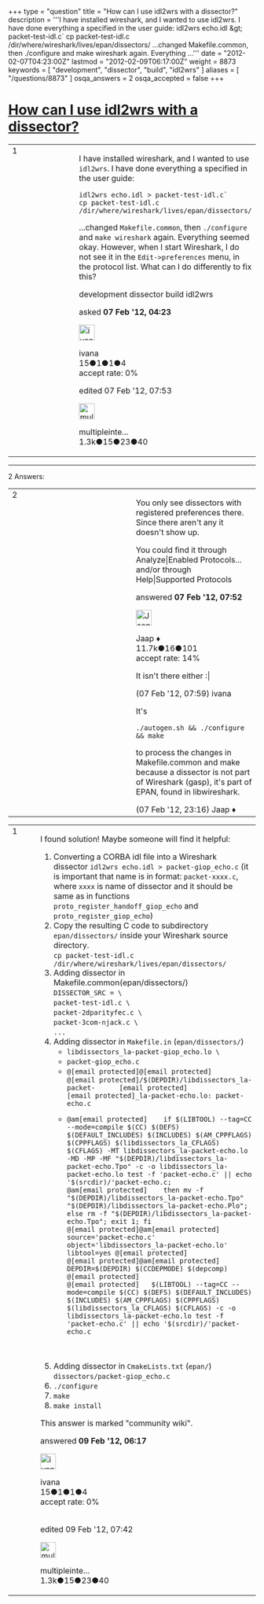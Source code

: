 +++
type = "question"
title = "How can I use idl2wrs with a dissector?"
description = '''I have installed wireshark, and I wanted to use idl2wrs. I have done everything a specified in the user guide: idl2wrs echo.idl &amp;gt; packet-test-idl.c` cp packet-test-idl.c /dir/where/wireshark/lives/epan/dissectors/  ...changed Makefile.common, then ./configure and make wireshark again. Everything ...'''
date = "2012-02-07T04:23:00Z"
lastmod = "2012-02-09T06:17:00Z"
weight = 8873
keywords = [ "development", "dissector", "build", "idl2wrs" ]
aliases = [ "/questions/8873" ]
osqa_answers = 2
osqa_accepted = false
+++

<div class="headNormal">

# [How can I use idl2wrs with a dissector?](/questions/8873/how-can-i-use-idl2wrs-with-a-dissector)

</div>

<div id="main-body">

<div id="askform">

<table id="question-table" style="width:100%;"><colgroup><col style="width: 50%" /><col style="width: 50%" /></colgroup><tbody><tr class="odd"><td style="width: 30px; vertical-align: top"><div class="vote-buttons"><div id="post-8873-score" class="post-score" title="current number of votes">1</div><div id="favorite-count" class="favorite-count"></div></div></td><td><div id="item-right"><div class="question-body"><p>I have installed wireshark, and I wanted to use <code>idl2wrs</code>. I have done everything a specified in the user guide:</p><pre><code>idl2wrs echo.idl &gt; packet-test-idl.c`
cp packet-test-idl.c /dir/where/wireshark/lives/epan/dissectors/</code></pre><p>...changed <code>Makefile.common</code>, then <code>./configure</code> and <code>make wireshark</code> again. Everything seemed okay. However, when I start Wireshark, I do not see it in the <code>Edit-&gt;preferences</code> menu, in the protocol list. What can I do differently to fix this?</p></div><div id="question-tags" class="tags-container tags">development dissector build idl2wrs</div><div id="question-controls" class="post-controls"></div><div class="post-update-info-container"><div class="post-update-info post-update-info-user"><p>asked <strong>07 Feb '12, 04:23</strong></p><img src="https://secure.gravatar.com/avatar/80fdcdd1446b1855ee2fda6e19cae371?s=32&amp;d=identicon&amp;r=g" class="gravatar" width="32" height="32" alt="ivana&#39;s gravatar image" /><p>ivana<br />
<span class="score" title="15 reputation points">15</span><span title="1 badges"><span class="badge1">●</span><span class="badgecount">1</span></span><span title="1 badges"><span class="silver">●</span><span class="badgecount">1</span></span><span title="4 badges"><span class="bronze">●</span><span class="badgecount">4</span></span><br />
<span class="accept_rate" title="Rate of the user&#39;s accepted answers">accept rate:</span> <span title="ivana has no accepted answers">0%</span></p></div><div class="post-update-info post-update-info-edited"><p>edited 07 Feb '12, 07:53</p><img src="https://secure.gravatar.com/avatar/fe1cf996b30e896dc95ca3cd47ac7406?s=32&amp;d=identicon&amp;r=g" class="gravatar" width="32" height="32" alt="multipleinterfaces&#39;s gravatar image" /><p>multipleinte...<br />
<span class="score" title="1321 reputation points"><span>1.3k</span></span><span title="15 badges"><span class="badge1">●</span><span class="badgecount">15</span></span><span title="23 badges"><span class="silver">●</span><span class="badgecount">23</span></span><span title="40 badges"><span class="bronze">●</span><span class="badgecount">40</span></span></p></div></div><div id="comments-container-8873" class="comments-container"></div><div id="comment-tools-8873" class="comment-tools"></div><div class="clear"></div><div id="comment-8873-form-container" class="comment-form-container"></div><div class="clear"></div></div></td></tr></tbody></table>

------------------------------------------------------------------------

<div class="tabBar">

<span id="sort-top"></span>

<div class="headQuestions">

2 Answers:

</div>

</div>

<span id="8875"></span>

<div id="answer-container-8875" class="answer">

<table style="width:100%;"><colgroup><col style="width: 50%" /><col style="width: 50%" /></colgroup><tbody><tr class="odd"><td style="width: 30px; vertical-align: top"><div class="vote-buttons"><div id="post-8875-score" class="post-score" title="current number of votes">2</div></div></td><td><div class="item-right"><div class="answer-body"><p>You only see dissectors with registered preferences there. Since there aren't any it doesn't show up.</p><p>You could find it through Analyze|Enabled Protocols... and/or through Help|Supported Protocols</p></div><div class="answer-controls post-controls"></div><div class="post-update-info-container"><div class="post-update-info post-update-info-user"><p>answered <strong>07 Feb '12, 07:52</strong></p><img src="https://secure.gravatar.com/avatar/2337f0406681e5c72ea0e6f1f0d6c0b0?s=32&amp;d=identicon&amp;r=g" class="gravatar" width="32" height="32" alt="Jaap&#39;s gravatar image" /><p>Jaap ♦<br />
<span class="score" title="11680 reputation points"><span>11.7k</span></span><span title="16 badges"><span class="silver">●</span><span class="badgecount">16</span></span><span title="101 badges"><span class="bronze">●</span><span class="badgecount">101</span></span><br />
<span class="accept_rate" title="Rate of the user&#39;s accepted answers">accept rate:</span> <span title="Jaap has 155 accepted answers">14%</span></p></div></div><div id="comments-container-8875" class="comments-container"><span id="8877"></span><div id="comment-8877" class="comment"><div id="post-8877-score" class="comment-score"></div><div class="comment-text"><p>It isn't there either :|</p></div><div id="comment-8877-info" class="comment-info"><span class="comment-age">(07 Feb '12, 07:59)</span> ivana</div></div><span id="8885"></span><div id="comment-8885" class="comment"><div id="post-8885-score" class="comment-score"></div><div class="comment-text"><p>It's</p><pre><code>./autogen.sh &amp;&amp; ./configure &amp;&amp; make</code></pre><p>to process the changes in Makefile.common and make because a dissector is not part of Wireshark (gasp), it's part of EPAN, found in libwireshark.</p></div><div id="comment-8885-info" class="comment-info"><span class="comment-age">(07 Feb '12, 23:16)</span> Jaap ♦</div></div></div><div id="comment-tools-8875" class="comment-tools"></div><div class="clear"></div><div id="comment-8875-form-container" class="comment-form-container"></div><div class="clear"></div></div></td></tr></tbody></table>

</div>

<span id="8928"></span>

<div id="answer-container-8928" class="answer answered-by-owner">

<table style="width:100%;"><colgroup><col style="width: 50%" /><col style="width: 50%" /></colgroup><tbody><tr class="odd"><td style="width: 30px; vertical-align: top"><div class="vote-buttons"><div id="post-8928-score" class="post-score" title="current number of votes">1</div></div></td><td><div class="item-right"><div class="answer-body"><p>I found solution! Maybe someone will find it helpful:</p><ol><li>Converting a CORBA idl file into a Wireshark dissector <code>idl2wrs echo.idl &gt; packet-giop_echo.c</code> (it is important that name is in format: <code>packet-xxxx.c</code>, where <code>xxxx</code> is name of dissector and it should be same as in functions <code>proto_register_handoff_giop_echo</code> and <code>proto_register_giop_echo</code>)<br />
</li><li>Copy the resulting C code to subdirectory <code>epan/dissectors/</code> inside your Wireshark source directory.<br />
<code>cp packet-test-idl.c /dir/where/wireshark/lives/epan/dissectors/</code><br />
</li><li>Adding dissector in Makefile.common(epan/dissectors/)<br />
<code>DISSECTOR_SRC = \</code><br />
<code>packet-test-idl.c \</code><br />
<code>packet-2dparityfec.c \</code><br />
<code>packet-3com-njack.c \</code><br />
<code>...</code><br />
</li><li>Adding dissector in <code>Makefile.in</code> (<code>epan/dissectors/</code>)<ul><li><code>libdissectors_la-packet-giop_echo.lo \</code></li><li><code>packet-giop_echo.c</code></li><li><code>@[email protected]@[email protected] @[email protected]/$(DEPDIR)/libdissectors_la-packet-      [email protected][email protected]_la-packet-echo.lo: packet-echo.c</code></li><li><pre><code>@am[email protected]    if $(LIBTOOL) --tag=CC --mode=compile $(CC) $(DEFS) $(DEFAULT_INCLUDES) $(INCLUDES) $(AM_CPPFLAGS) $(CPPFLAGS) $(libdissectors_la_CFLAGS) $(CFLAGS) -MT libdissectors_la-packet-echo.lo -MD -MP -MF &quot;$(DEPDIR)/libdissectors_la-packet-echo.Tpo&quot; -c -o libdissectors_la-packet-echo.lo test -f &#39;packet-echo.c&#39; || echo &#39;$(srcdir)/&#39;packet-echo.c; 
@am[email protected]    then mv -f &quot;$(DEPDIR)/libdissectors_la-packet-echo.Tpo&quot; &quot;$(DEPDIR)/libdissectors_la-packet-echo.Plo&quot;; else rm -f &quot;$(DEPDIR)/libdissectors_la-packet-echo.Tpo&quot;; exit 1; fi
@[email protected]@am[email protected]       source=&#39;packet-echo.c&#39; object=&#39;libdissectors_la-packet-echo.lo&#39; libtool=yes @[email protected]
@[email protected]@am[email protected]       DEPDIR=$(DEPDIR) $(CCDEPMODE) $(depcomp) @[email protected]
@[email protected]   $(LIBTOOL) --tag=CC --mode=compile $(CC) $(DEFS) $(DEFAULT_INCLUDES) $(INCLUDES) $(AM_CPPFLAGS) $(CPPFLAGS) $(libdissectors_la_CFLAGS) $(CFLAGS) -c -o libdissectors_la-packet-echo.lo test -f &#39;packet-echo.c&#39; || echo &#39;$(srcdir)/&#39;packet-echo.c</code></pre><p><br />
</p></li></ul></li><li>Adding dissector in <code>CmakeLists.txt</code> (<code>epan/</code>)<br />
<code>dissectors/packet-giop_echo.c</code><br />
</li><li><code>./configure</code><br />
</li><li><code>make</code><br />
</li><li><code>make install</code></li></ol></div><div class="answer-controls post-controls"><div class="community-wiki">This answer is marked "community wiki".</div></div><div class="post-update-info-container"><div class="post-update-info post-update-info-user"><p>answered <strong>09 Feb '12, 06:17</strong></p><img src="https://secure.gravatar.com/avatar/80fdcdd1446b1855ee2fda6e19cae371?s=32&amp;d=identicon&amp;r=g" class="gravatar" width="32" height="32" alt="ivana&#39;s gravatar image" /><p>ivana<br />
<span class="score" title="15 reputation points">15</span><span title="1 badges"><span class="badge1">●</span><span class="badgecount">1</span></span><span title="1 badges"><span class="silver">●</span><span class="badgecount">1</span></span><span title="4 badges"><span class="bronze">●</span><span class="badgecount">4</span></span><br />
<span class="accept_rate" title="Rate of the user&#39;s accepted answers">accept rate:</span> <span title="ivana has no accepted answers">0%</span> </br></br></p></div><div class="post-update-info post-update-info-edited"><p>edited 09 Feb '12, 07:42</p><img src="https://secure.gravatar.com/avatar/fe1cf996b30e896dc95ca3cd47ac7406?s=32&amp;d=identicon&amp;r=g" class="gravatar" width="32" height="32" alt="multipleinterfaces&#39;s gravatar image" /><p>multipleinte...<br />
<span class="score" title="1321 reputation points"><span>1.3k</span></span><span title="15 badges"><span class="badge1">●</span><span class="badgecount">15</span></span><span title="23 badges"><span class="silver">●</span><span class="badgecount">23</span></span><span title="40 badges"><span class="bronze">●</span><span class="badgecount">40</span></span></br></p></div></div><div id="comments-container-8928" class="comments-container"></div><div id="comment-tools-8928" class="comment-tools"></div><div class="clear"></div><div id="comment-8928-form-container" class="comment-form-container"></div><div class="clear"></div></div></td></tr></tbody></table>

</div>

<div class="paginator-container-left">

</div>

</div>

</div>

